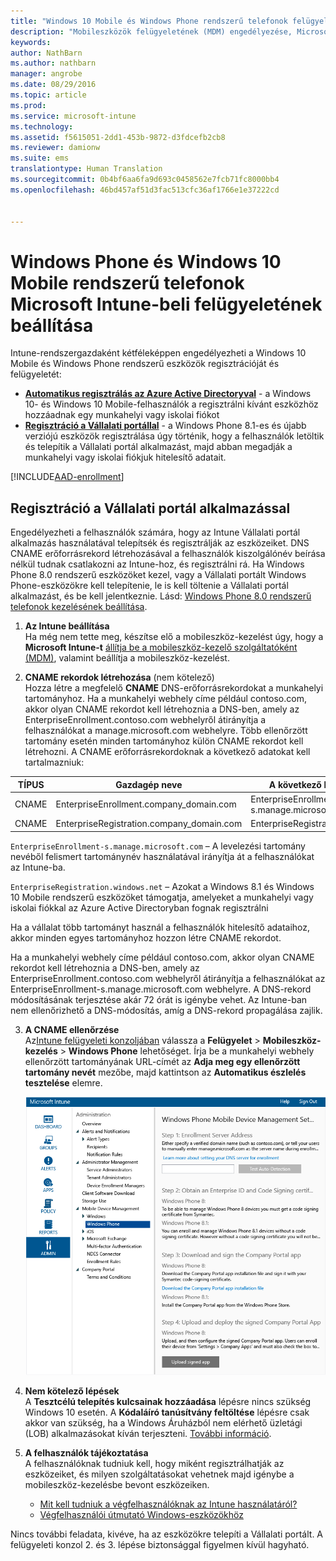 ```yaml
---
title: "Windows 10 Mobile és Windows Phone rendszerű telefonok felügyeletének beállítása | Microsoft Intune"
description: "Mobileszközök felügyeletének (MDM) engedélyezése, Microsoft Intune-nal rendelkező Windows 10 Mobile- vagy Windows Phone-eszközökhöz."
keywords: 
author: NathBarn
ms.author: nathbarn
manager: angrobe
ms.date: 08/29/2016
ms.topic: article
ms.prod: 
ms.service: microsoft-intune
ms.technology: 
ms.assetid: f5615051-2dd1-453b-9872-d3fdcefb2cb8
ms.reviewer: damionw
ms.suite: ems
translationtype: Human Translation
ms.sourcegitcommit: 0b4bf6aa6fa9d693c0458562e7fcb71fc8000bb4
ms.openlocfilehash: 46bd457af51d3fac513cfc36af1766e1e37222cd


---
```



# Windows Phone és Windows 10 Mobile rendszerű telefonok Microsoft Intune-beli felügyeletének beállítása

Intune-rendszergazdaként kétféleképpen engedélyezheti a Windows 10 Mobile és Windows Phone rendszerű eszközök regisztrációját és felügyeletét:

- **[Automatikus regisztrálás az Azure Active Directoryval](#azure-active-directory-enrollment)** - a Windows 10- és Windows 10 Mobile-felhasználók a regisztrálni kívánt eszközhöz hozzáadnak egy munkahelyi vagy iskolai fiókot
- **[Regisztráció a Vállalati portállal](#company-portal-app-enrollment)** - a Windows Phone 8.1-es és újabb verziójú eszközök regisztrálása úgy történik, hogy a felhasználók letöltik és telepítik a Vállalati portál alkalmazást, majd abban megadják a munkahelyi vagy iskolai fiókjuk hitelesítő adatait.


[!INCLUDE[AAD-enrollment](../includes/win10-automatic-enrollment-aad.md)]

## Regisztráció a Vállalati portál alkalmazással
Engedélyezheti a felhasználók számára, hogy az Intune Vállalati portál alkalmazás használatával telepítsék és regisztrálják az eszközeiket. DNS CNAME erőforrásrekord létrehozásával a felhasználók kiszolgálónév beírása nélkül tudnak csatlakozni az Intune-hoz, és regisztrálni rá. Ha Windows Phone 8.0 rendszerű eszközöket kezel, vagy a Vállalati portált Windows Phone-eszközökre kell telepítenie, le is kell töltenie a Vállalati portál alkalmazást, és be kell jelentkeznie. Lásd: [Windows Phone 8.0 rendszerű telefonok kezelésének beállítása](set-up-windows-phone-8.0-management-with-microsoft-intune.md).

1.  **Az Intune beállítása**<br>Ha még nem tette meg, készítse elő a mobileszköz-kezelést úgy, hogy a **Microsoft Intune-t** [állítja be a mobileszköz-kezelő szolgáltatóként (MDM)](prerequisites-for-enrollment.md#set-mobile-device-management-authority), valamint beállítja a mobileszköz-kezelést.

2.  **CNAME rekordok létrehozása** (nem kötelező)<br>Hozza létre a megfelelő **CNAME** DNS-erőforrásrekordokat a munkahelyi tartományhoz. Ha a munkahelyi webhely címe például contoso.com, akkor olyan CNAME rekordot kell létrehoznia a DNS-ben, amely az EnterpriseEnrollment.contoso.com webhelyről átirányítja a felhasználókat a manage.microsoft.com webhelyre. Több ellenőrzött tartomány esetén minden tartományhoz külön CNAME rekordot kell létrehozni. A CNAME erőforrásrekordoknak a következő adatokat kell tartalmazniuk:

  |TÍPUS|Gazdagép neve|A következő helyre mutat|Élettartam|
  |--------|-------------|-------------|-------|
  |CNAME|EnterpriseEnrollment.company_domain.com|EnterpriseEnrollment-s.manage.microsoft.com |1 óra|
  |CNAME|EnterpriseRegistration.company_domain.com|EnterpriseRegistration.windows.net|1 óra|

  `EnterpriseEnrollment-s.manage.microsoft.com` – A levelezési tartomány nevéből felismert tartománynév használatával irányítja át a felhasználókat az Intune-ba.

  `EnterpriseRegistration.windows.net` – Azokat a Windows 8.1 és Windows 10 Mobile rendszerű eszközöket támogatja, amelyeket a munkahelyi vagy iskolai fiókkal az Azure Active Directoryban fognak regisztrálni

  Ha a vállalat több tartományt használ a felhasználók hitelesítő adataihoz, akkor minden egyes tartományhoz hozzon létre CNAME rekordot.

  Ha a munkahelyi webhely címe például contoso.com, akkor olyan CNAME rekordot kell létrehoznia a DNS-ben, amely az EnterpriseEnrollment.contoso.com webhelyről átirányítja a felhasználókat az EnterpriseEnrollment-s.manage.microsoft.com webhelyre. A DNS-rekord módosításának terjesztése akár 72 órát is igénybe vehet. Az Intune-ban nem ellenőrizhető a DNS-módosítás, amíg a DNS-rekord propagálása zajlik.

3.  **A CNAME ellenőrzése**<br>Az[Intune felügyeleti konzoljában](http://manage.microsoft.com) válassza a **Felügyelet** &gt; **Mobileszköz-kezelés** &gt; **Windows Phone** lehetőséget. Írja be a munkahelyi webhely ellenőrzött tartományának URL-címét az **Adja meg egy ellenőrzött tartomány nevét** mezőbe, majd kattintson az **Automatikus észlelés tesztelése** elemre.

    ![Windows mobileszköz-felügyeletének beállítása párbeszédpanel](../media/windows-phone-enrollment.png)

4.  **Nem kötelező lépések**<br>A **Tesztcélú telepítés kulcsainak hozzáadása** lépésre nincs szükség Windows 10 esetén. A **Kódaláíró tanúsítvány feltöltése** lépésre csak akkor van szükség, ha a Windows Áruházból nem elérhető üzletági (LOB) alkalmazásokat kíván terjeszteni. [További információ](set-up-windows-phone-8.0-management-with-microsoft-intune.md).

5.  **A felhasználók tájékoztatása**<br>A felhasználóknak tudniuk kell, hogy miként regisztrálhatják az eszközeiket, és milyen szolgáltatásokat vehetnek majd igénybe a mobileszköz-kezelésbe bevont eszközeiken.
    - [Mit kell tudniuk a végfelhasználóknak az Intune használatáról?](what-to-tell-your-end-users-about-using-microsoft-intune.md)
    - [Végfelhasználói útmutató Windows-eszközökhöz](../enduser/using-your-windows-device-with-intune.md)

Nincs további feladata, kivéve, ha az eszközökre telepíti a Vállalati portált.  A felügyeleti konzol 2. és 3. lépése biztonsággal figyelmen kívül hagyható.



<!--HONumber=Oct16_HO3-->


